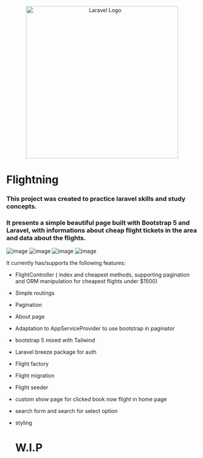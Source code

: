<p align="center"><a href="https://laravel.com" target="_blank"><img src="https://raw.githubusercontent.com/laravel/art/master/logo-lockup/5%20SVG/2%20CMYK/1%20Full%20Color/laravel-logolockup-cmyk-red.svg" width="400" alt="Laravel Logo"></a></p>

# Flightning

### This project was created to practice laravel skills and study concepts.
### It presents a simple beautiful page built with Bootstrap 5 and Laravel, with informations about cheap flight tickets in the area and data about the flights.


![image](https://github.com/luizfellips/flightning/assets/110192027/8950641c-39ff-4ccc-a2d5-06b61de7f844)
![image](https://github.com/luizfellips/flightning/assets/110192027/618471f6-96e9-4f68-b317-512941dc23ad)
![image](https://github.com/luizfellips/flightning/assets/110192027/31c59d74-fef1-44b9-87ff-d6a915e9721d)
![image](https://github.com/luizfellips/flightning/assets/110192027/6a6ae4cd-fa33-4b23-8687-59946dd877ab)

It currently has/supports the following features:

- FlightController ( index and cheapest methods, supporting pagination and ORM manipulation for cheapest flights under $1500)
- Simple routings
- Pagination
- About page
- Adaptation to AppServiceProvider to use bootstrap in paginator
- bootstrap 5 mixed with Tailwind
- Laravel breeze package for auth
- Flight factory
- Flight migration
- Flight seeder
- custom show page for clicked book now flight in home page
- search form and search for select option
- styling

  # W.I.P
